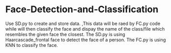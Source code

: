 # Face-Detection-and-Classification
Use SD.py to create and store data. ,This data will be raed by FC.py code while will then classify the face and dispay the name of the class/file which resembles the given face the closest.
The SD.py is using Haarcascade_frontal face to detect the face of a person.
The FC.py is using KNN to classify the face.
